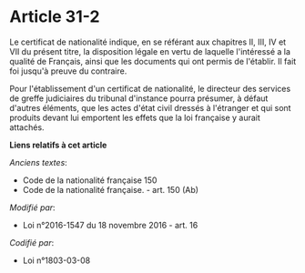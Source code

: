 # Article 31-2

Le certificat de nationalité indique, en se référant aux chapitres II, III, IV et VII du présent titre, la disposition légale
en vertu de laquelle l'intéressé a la qualité de Français, ainsi que les documents qui ont permis de l'établir. Il fait foi
jusqu'à preuve du contraire.

Pour l'établissement d'un certificat de nationalité, le directeur des services de greffe judiciaires du tribunal d'instance
pourra présumer, à défaut d'autres éléments, que les actes d'état civil dressés à l'étranger et qui sont produits devant lui
emportent les effets que la loi française y aurait attachés.

**Liens relatifs à cet article**

_Anciens textes_:

  - Code de la nationalité française 150
  - Code de la nationalité française. - art. 150 (Ab)

_Modifié par_:

  - Loi n°2016-1547 du 18 novembre 2016 - art. 16

_Codifié par_:

  - Loi n°1803-03-08
